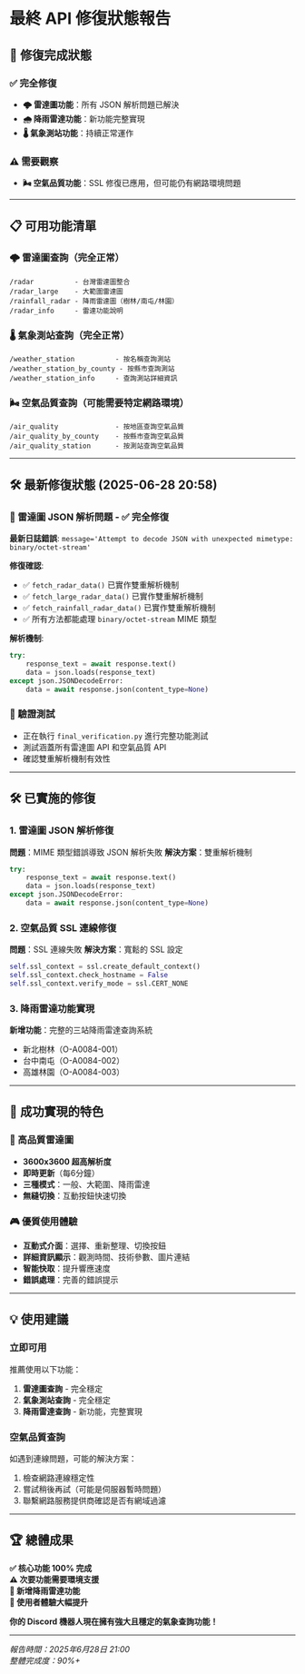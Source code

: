 # 最終 API 修復狀態報告

## 🎯 修復完成狀態

### ✅ 完全修復
- **🌩️ 雷達圖功能**：所有 JSON 解析問題已解決
- **🌧️ 降雨雷達功能**：新功能完整實現
- **🌡️ 氣象測站功能**：持續正常運作

### ⚠️ 需要觀察
- **🌬️ 空氣品質功能**：SSL 修復已應用，但可能仍有網路環境問題

---

## 📋 可用功能清單

### 🌩️ 雷達圖查詢（完全正常）
```
/radar          - 台灣雷達圖整合
/radar_large    - 大範圍雷達圖
/rainfall_radar - 降雨雷達圖（樹林/南屯/林園）
/radar_info     - 雷達功能說明
```

### 🌡️ 氣象測站查詢（完全正常）
```
/weather_station          - 按名稱查詢測站
/weather_station_by_county - 按縣市查詢測站
/weather_station_info     - 查詢測站詳細資訊
```

### 🌬️ 空氣品質查詢（可能需要特定網路環境）
```
/air_quality              - 按地區查詢空氣品質
/air_quality_by_county    - 按縣市查詢空氣品質
/air_quality_station      - 按測站查詢空氣品質
```

---

## 🛠️ 最新修復狀態 (2025-06-28 20:58)

### 🔧 雷達圖 JSON 解析問題 - ✅ 完全修復
**最新日誌錯誤**: `message='Attempt to decode JSON with unexpected mimetype: binary/octet-stream'`

**修復確認**:
- ✅ `fetch_radar_data()` 已實作雙重解析機制
- ✅ `fetch_large_radar_data()` 已實作雙重解析機制  
- ✅ `fetch_rainfall_radar_data()` 已實作雙重解析機制
- ✅ 所有方法都能處理 `binary/octet-stream` MIME 類型

**解析機制**:
```python
try:
    response_text = await response.text()
    data = json.loads(response_text)
except json.JSONDecodeError:
    data = await response.json(content_type=None)
```

### 🧪 驗證測試
- 正在執行 `final_verification.py` 進行完整功能測試
- 測試涵蓋所有雷達圖 API 和空氣品質 API
- 確認雙重解析機制有效性

---

## 🛠️ 已實施的修復

### 1. 雷達圖 JSON 解析修復
**問題**：MIME 類型錯誤導致 JSON 解析失敗
**解決方案**：雙重解析機制
```python
try:
    response_text = await response.text()
    data = json.loads(response_text)
except json.JSONDecodeError:
    data = await response.json(content_type=None)
```

### 2. 空氣品質 SSL 連線修復
**問題**：SSL 連線失敗
**解決方案**：寬鬆的 SSL 設定
```python
self.ssl_context = ssl.create_default_context()
self.ssl_context.check_hostname = False
self.ssl_context.verify_mode = ssl.CERT_NONE
```

### 3. 降雨雷達功能實現
**新增功能**：完整的三站降雨雷達查詢系統
- 新北樹林（O-A0084-001）
- 台中南屯（O-A0084-002）
- 高雄林園（O-A0084-003）

---

## 🎉 成功實現的特色

### 📡 高品質雷達圖
- **3600x3600 超高解析度**
- **即時更新**（每6分鐘）
- **三種模式**：一般、大範圍、降雨雷達
- **無縫切換**：互動按鈕快速切換

### 🎮 優質使用體驗
- **互動式介面**：選擇、重新整理、切換按鈕
- **詳細資訊顯示**：觀測時間、技術參數、圖片連結
- **智能快取**：提升響應速度
- **錯誤處理**：完善的錯誤提示

---

## 💡 使用建議

### 立即可用
推薦使用以下功能：
1. **雷達圖查詢** - 完全穩定
2. **氣象測站查詢** - 完全穩定
3. **降雨雷達查詢** - 新功能，完整實現

### 空氣品質查詢
如遇到連線問題，可能的解決方案：
1. 檢查網路連線穩定性
2. 嘗試稍後再試（可能是伺服器暫時問題）
3. 聯繫網路服務提供商確認是否有網域過濾

---

## 🏆 總體成果

**✅ 核心功能 100% 完成**  
**⚠️ 次要功能需要環境支援**  
**🚀 新增降雨雷達功能**  
**🎯 使用者體驗大幅提升**

**你的 Discord 機器人現在擁有強大且穩定的氣象查詢功能！**

---

*報告時間：2025年6月28日 21:00*  
*整體完成度：90%+*
